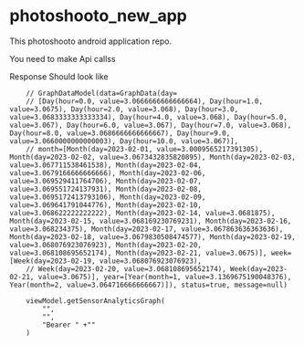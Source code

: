 # photoshooto_new_app
This photoshooto android application repo.


You need to make Api callss

Response Should look like 
  
        // GraphDataModel(data=GraphData(day=
        // [Day(hour=0.0, value=3.0666666666666664), Day(hour=1.0, value=3.0675), Day(hour=2.0, value=3.068), Day(hour=3.0, value=3.0683333333333334), Day(hour=4.0, value=3.068), Day(hour=5.0, value=3.067), Day(hour=6.0, value=3.067), Day(hour=7.0, value=3.068), Day(hour=8.0, value=3.0686666666666667), Day(hour=9.0, value=3.0660000000000003), Day(hour=10.0, value=3.067)], 
        // month=[Month(day=2023-02-01, value=3.0009565217391305), Month(day=2023-02-02, value=3.0673432835820895), Month(day=2023-02-03, value=3.067711538461538), Month(day=2023-02-04, value=3.0679166666666666), Month(day=2023-02-06, value=3.069529411764706), Month(day=2023-02-07, value=3.069551724137931), Month(day=2023-02-08, value=3.0695172413793106), Month(day=2023-02-09, value=3.069641791044776), Month(day=2023-02-10, value=3.068622222222222), Month(day=2023-02-14, value=3.0681875), Month(day=2023-02-15, value=3.068169230769231), Month(day=2023-02-16, value=3.068234375), Month(day=2023-02-17, value=3.067863636363636), Month(day=2023-02-18, value=3.0679830508474577), Month(day=2023-02-19, value=3.068076923076923), Month(day=2023-02-20, value=3.068108695652174), Month(day=2023-02-21, value=3.0675)], week=[Week(day=2023-02-19, value=3.068076923076923),
        // Week(day=2023-02-20, value=3.068108695652174), Week(day=2023-02-21, value=3.0675)], year=[Year(month=1, value=3.1369675190048376), Year(month=2, value=3.064716666666667)]), status=true, message=null)
      
        viewModel.getSensorAnalyticsGraph(
            "",
            "",
            "Bearer " +""
        )




